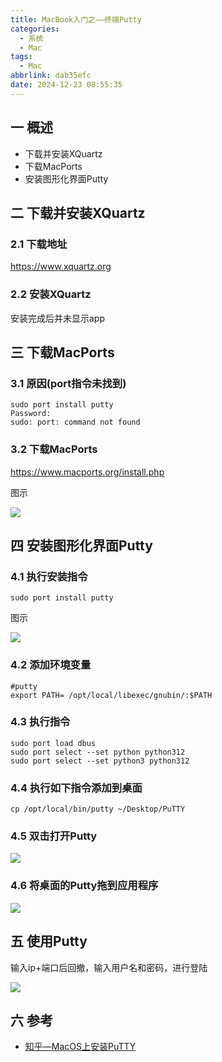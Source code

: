 ```yaml
---
title: MacBook入门之——终端Putty
categories:
  - 系统
  - Mac
tags:
  - Mac
abbrlink: dab35efc
date: 2024-12-23 08:55:35
---
```

## 一 概述

* 下载并安装XQuartz
* 下载MacPorts
* 安装图形化界面Putty

<!--more-->

## 二 下载并安装XQuartz

### 2.1 下载地址

https://www.xquartz.org

### 2.2 安装XQuartz

安装完成后并未显示app

## 三 下载MacPorts

### 3.1 原因(port指令未找到)

```
sudo port install putty
Password:
sudo: port: command not found
```

### 3.2 下载MacPorts

https://www.macports.org/install.php

图示

![][1]

## 四 安装图形化界面Putty

### 4.1 执行安装指令

```
sudo port install putty
```

图示

![][2]

### 4.2 添加环境变量

```
#putty
export PATH= /opt/local/libexec/gnubin/:$PATH
```

### 4.3 执行指令

```
sudo port load dbus
sudo port select --set python python312
sudo port select --set python3 python312
```

### 4.4 执行如下指令添加到桌面

```
cp /opt/local/bin/putty ~/Desktop/PuTTY
```

### 4.5 双击打开Putty

![][3]

### 4.6 将桌面的Putty拖到应用程序

![][4]

## 五 使用Putty

输入ip+端口后回撤，输入用户名和密码，进行登陆

![][5]

## 六 参考

* [知乎—MacOS上安装PuTTY](https://zhuanlan.zhihu.com/p/605439318?utm_id=0)



[1]:https://cdn.jsdelivr.net/gh/PGzxc/CDN/blog-mac/mac-putty-macports-download-1.png
[2]:https://cdn.jsdelivr.net/gh/PGzxc/CDN/blog-mac/mac-putty-install-2.png
[3]:https://cdn.jsdelivr.net/gh/PGzxc/CDN/blog-mac/mac-putty-start-view-3.png
[4]:https://cdn.jsdelivr.net/gh/PGzxc/CDN/blog-mac/mac-putty-progress-4.png
[5]:https://cdn.jsdelivr.net/gh/PGzxc/CDN/blog-mac/mac-putty-login-5.png